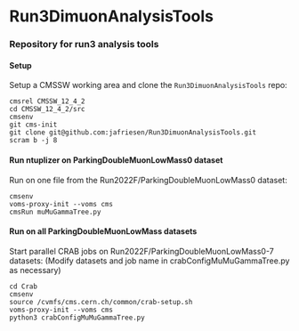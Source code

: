# Run3DimuonAnalysisTools
### Repository for run3 analysis tools

#### Setup
Setup a CMSSW working area and clone the `Run3DimuonAnalysisTools` repo:
```
cmsrel CMSSW_12_4_2
cd CMSSW_12_4_2/src
cmsenv
git cms-init
git clone git@github.com:jafriesen/Run3DimuonAnalysisTools.git
scram b -j 8
```

#### Run ntuplizer on ParkingDoubleMuonLowMass0 dataset
Run on one file from the Run2022F/ParkingDoubleMuonLowMass0 dataset:
```
cmsenv
voms-proxy-init --voms cms
cmsRun muMuGammaTree.py
```

#### Run on all ParkingDoubleMuonLowMass datasets
Start parallel CRAB jobs on Run2022F/ParkingDoubleMuonLowMass0-7 datasets:
(Modify datasets and job name in crabConfigMuMuGammaTree.py as necessary)
```
cd Crab
cmsenv
source /cvmfs/cms.cern.ch/common/crab-setup.sh
voms-proxy-init --voms cms
python3 crabConfigMuMuGammaTree.py
```
